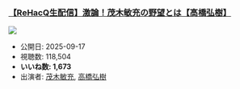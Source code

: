### [【ReHacQ生配信】激論！茂木敏充の野望とは【高橋弘樹】](https://www.youtube.com/watch?v=2DZQwsjuZJE)
[![](https://img.youtube.com/vi/2DZQwsjuZJE/sddefault.jpg)](https://www.youtube.com/watch?v=2DZQwsjuZJE)
-   公開日: 2025-09-17
-   視聴数: 118,504
-   **いいね数: 1,673**
-   出演者: [茂木敏充](/rehacq_fan/people/茂木敏充 "wikilink"), [高橋弘樹](/rehacq_fan/people/高橋弘樹 "wikilink")
